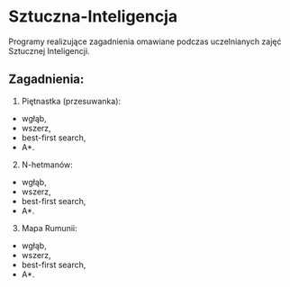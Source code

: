 # Sztuczna-Inteligencja
Programy realizujące zagadnienia omawiane podczas uczelnianych zajęć Sztucznej Inteligencji.

Zagadnienia:
-----------
1.  Piętnastka (przesuwanka):
  * wgłąb,
  * wszerz,
  * best-first search,
  * A*.
2.  N-hetmanów:
  * wgłąb,
  * wszerz,
  * best-first search,
  * A*.
3.  Mapa Rumunii:
  * wgłąb,
  * wszerz,
  * best-first search,
  * A*.
